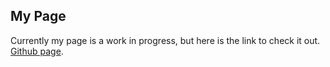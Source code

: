 ## My Page

Currently my page is a work in progress, but here is the link to check it out. [Github page]( https://todar.github.io/).


